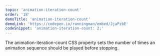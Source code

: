 ```yaml
---
topic: 'animation-iteration-count'
order: '18'
demoTitle: 'animation-iteration-count'
demoLink: 'https://codepen.io/ranningman/embed/JjaPzbE'
codeSnippet: 'animation-iteration-count: 2;'
---
```


The animation-iteration-count CSS property sets the number of times an animation sequence should be played before stopping.
